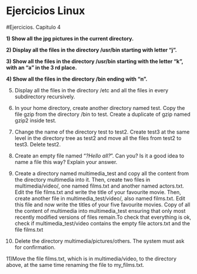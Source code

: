 # Ejercicios Linux

#Ejercicios. Capitulo 4


**1) Show all the jpg pictures in the current directory.**


**2) Display all the files in the directory /usr/bin starting with letter “j”.**


**3) Show all the files in the directory /usr/bin starting with the letter “k”, with an “a” 
in the 3 rd place.**


**4) Show all the files in the directory /bin ending with “n”.**


5) Display all the files in the directory /etc and all the files in every subdirectory
recursively.

6) In your home directory, create another directory named test. Copy the file gzip from
the directory /bin to test. Create a duplicate of gzip named gzip2 inside test.


7) Change the name of the directory test to test2. Create test3 at the same level in
the directory tree as test2 and move all the files from test2 to test3. Delete test2.


8) Create an empty file named “*?Hello all?*”. Can you? Is it a good idea to name a file
this way? Explain your answer.


9) Create a directory named multimedia_test and copy all the content from the
directory multimedia into it. Then, create two files in multimedia/video/, one
named films.txt and another named actors.txt. Edit the file films.txt and write
the title of your favourite movie. Then, create another file in multimedia_test/video/,
also named films.txt. Edit this file and now write the titles of your five favourite movies.
Copy of all the content of multimedia into multimedia_test ensuring that
only most recently modified versions of files remain.To check that
everything is ok, check if multimedia_test/video contains the empty file
actors.txt and the file films.txt

10) Delete the directory multimedia/pictures/others. The system must ask for
confirmation.

11)Move the file films.txt, which is in multimedia/video, to the directory above,
at the same time renaming the file to my_films.txt.
